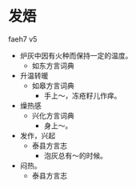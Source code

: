 







# 发焐
faeh7 v5
+ 炉灰中因有火种而保持一定的温度。
  * 如东方言词典
+ 升温转暖
  * 如皋方言词典
    - 手上～，冻疮籽儿作痒。
+ 燥热感
  * 兴化方言词典
    - 身上～。
+ 发作，兴起
  * 泰县方言志
    - 泡灰总有～的时候。
+ 闷热。
  * 泰县方言志
